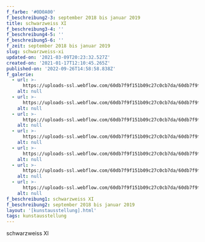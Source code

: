 ```yaml
---
f_farbe: '#0D0A00'
f_beschreibung2-3: september 2018 bis januar 2019
title: schwarzweiss XI
f_beschreibung3-4: ''
f_beschreibung4-5: ''
f_beschreibung5-6: ''
f_zeit: september 2018 bis januar 2019
slug: schwarzweiss-xi
updated-on: '2021-03-09T20:23:32.527Z'
created-on: '2021-01-17T12:10:45.265Z'
published-on: '2022-09-26T14:58:58.838Z'
f_galerie:
  - url: >-
      https://uploads-ssl.webflow.com/60db7f9f151b09c27c0cb7da/60db7f9f151b09288e0cb8dd_1.jpg
    alt: null
  - url: >-
      https://uploads-ssl.webflow.com/60db7f9f151b09c27c0cb7da/60db7f9f151b09913c0cb8e0_2.jpg
    alt: null
  - url: >-
      https://uploads-ssl.webflow.com/60db7f9f151b09c27c0cb7da/60db7f9f151b09664d0cb8df_3.jpg
    alt: null
  - url: >-
      https://uploads-ssl.webflow.com/60db7f9f151b09c27c0cb7da/60db7f9f151b092d650cb8d8_4.jpg
    alt: null
  - url: >-
      https://uploads-ssl.webflow.com/60db7f9f151b09c27c0cb7da/60db7f9f151b09c4030cb8e3_5.jpg
    alt: null
  - url: >-
      https://uploads-ssl.webflow.com/60db7f9f151b09c27c0cb7da/60db7f9f151b09b7cd0cb8e1_6.jpg
    alt: null
  - url: >-
      https://uploads-ssl.webflow.com/60db7f9f151b09c27c0cb7da/60db7f9f151b09cd620cb8d3_7.jpg
    alt: null
f_beschreibung1: schwarzweiss XI
f_beschreibung2: september 2018 bis januar 2019
layout: '[kunstausstellung].html'
tags: kunstausstellung
---
```


schwarzweiss XI
